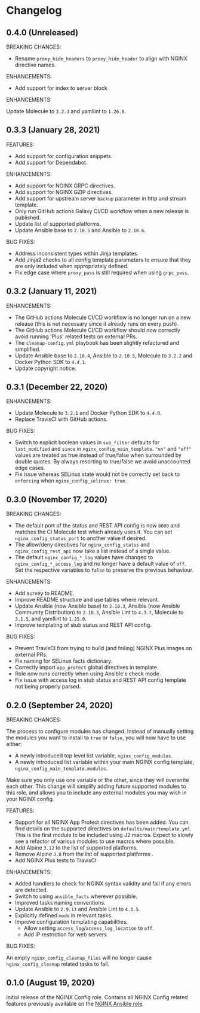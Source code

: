 # Changelog

## 0.4.0 (Unreleased)

BREAKING CHANGES:

*   Rename `proxy_hide_headers` to `proxy_hide_header` to align with NGINX directive names.

ENHANCEMENTS:

*   Add support for index to server block

ENHANCEMENTS:

Update Molecule to `3.2.3` and yamllint to `1.26.0`.

## 0.3.3 (January 28, 2021)

FEATURES:

*   Add support for configuration snippets.
*   Add support for Dependabot.

ENHANCEMENTS:

*   Add support for NGINX GRPC directives.
*   Add support for NGINX GZIP directives.
*   Add support for upstream server `backup` parameter in http and stream template.
*   Only run GitHub actions Galaxy CI/CD workflow when a new release is published.
*   Update list of supported platforms.
*   Update Ansible base to `2.10.5` and Ansible to `2.10.6`.

BUG FIXES:

*   Address inconsistent types within Jinja templates.
*   Add Jinja2 checks to all config template parameters to ensure that they are only included when appropriately defined.
*   Fix edge case where `proxy_pass` is still required when using `grpc_pass`.

## 0.3.2 (January 11, 2021)

ENHANCEMENTS:

*   The GitHub actions Molecule CI/CD workflow is no longer run on a new release (this is not necessary since it already runs on every push).
*   The GitHub actions Molecule CI/CD workflow should now correctly avoid running 'Plus' related tests on external PRs.
*   The `cleanup-config.yml` playbook has been slightly refactored and simplified.
*   Update Ansible base to `2.10.4`, Ansible to `2.10.5`, Molecule to `3.2.2` and Docker Python SDK to `4.4.1`.
*   Update copyright notice.

## 0.3.1 (December 22, 2020)

ENHANCEMENTS:

*   Update Molecule to `3.2.1` and Docker Python SDK to `4.4.0`.
*   Replace TravisCI with GitHub actions.

BUG FIXES:

*   Switch to explicit boolean values in `sub_filter` defaults for `last_modified` and `since` in `nginx_config_main_template`. `"on"` and `"off"` values are treated as true instead of true/false when surrounded by double quotes. By always resorting to true/false we avoid unaccounted edge cases.
*   Fix issue whereas SELinux state would not be correctly set back to `enforcing` when `nginx_config_selinux: true`.

## 0.3.0 (November 17, 2020)

BREAKING CHANGES:

*   The default port of the status and REST API config is now `8080` and matches the CI Molecule test which already uses it. You can set `nginx_config_status_port` to another value if desired.
*   The allow/deny directives for `nginx_config_status` and `nginx_config_rest_api` now take a list instead of a single value.
*   The default `nginx_config_*_log` values have changed to `nginx_config_*_access_log` and no longer have a default value of `off`. Set the respective variables to `false` to preserve the previous behaviour.

ENHANCEMENTS:

*   Add survey to README.
*   Improve README structure and use tables where relevant.
*   Update Ansible (now Ansible base) to `2.10.3`, Ansible (now Ansible Community Distribution) to `2.10.3`, Ansible Lint to `4.3.7`, Molecule to `3.1.5`, and yamllint to `1.25.0`.
*   Improve templating of stub status and REST API config.

BUG FIXES:

*   Prevent TravisCI from trying to build (and failing) NGINX Plus images on external PRs.
*   Fix naming for SELinux facts dictionary.
*   Correctly import `app_protect` global directives in template.
*   Role now runs correctly when using Ansible's check mode.
*   Fix issue with access log in stub status and REST API config template not being properly parsed.

## 0.2.0 (September 24, 2020)

BREAKING CHANGES:

The process to configure modules has changed. Instead of manually setting the modules you want to install to `true` or `false`, you will now have to use either:
*   A newly introduced top level list variable, `nginx_config_modules`.
*   A newly introduced list variable within your main NGINX config template, `nginx_config_main_template.modules`.

Make sure you only use one variable or the other, since they will overwrite each other. This change will simplify adding future supported modules to this role, and allows you to include any external modules you may wish in your NGINX config.

FEATURES:

*   Support for all NGINX App Protect directives has been added. You can find details on the supported directives on `defaults/main/template.yml`. This is the first module to be included using J2 macros. Expect to slowly see a refactor of various modules to use macros where possible.
*   Add Alpine `3.12` to the list of supported platforms.
*   Remove Alpine `3.8` from the list of supported platforms .
*   Add NGINX Plus tests to TravisCI

ENHANCEMENTS:

*   Added handlers to check for NGINX syntax validity and fail if any errors are detected.
*   Switch to using `ansible_facts` wherever possible.
*   Improved tasks naming conventions.
*   Update Ansible to `2.9.13` and Ansible Lint to `4.3.5`.
*   Explicitly defined `mode` in relevant tasks.
*   Improve configuration templating capabilities:
    *   Allow setting `access_log`/`access_log_location` to `off`.
    *   Add IP restriction for web servers

BUG FIXES:

An empty `nginx_config_cleanup_files` will no longer cause `nginx_config_cleanup` related tasks to fail.

## 0.1.0 (August 19, 2020)

Initial release of the NGINX Config role. Contains all NGINX Config related features previously available on the [NGINX Ansible role](https://github.com/nginxinc/ansible-role-nginx).
